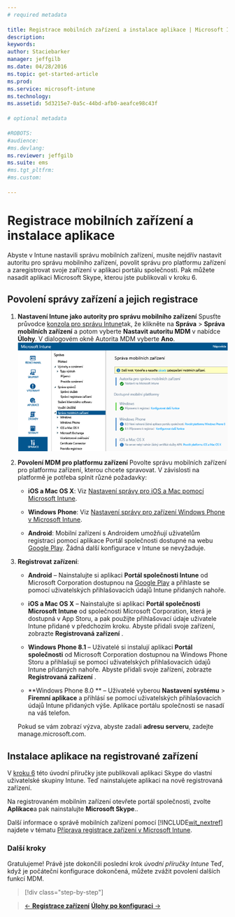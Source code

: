 ```yaml
---
# required metadata

title: Registrace mobilních zařízení a instalace aplikace | Microsoft Intune
description:
keywords:
author: Staciebarker
manager: jeffgilb
ms.date: 04/28/2016
ms.topic: get-started-article
ms.prod:
ms.service: microsoft-intune
ms.technology:
ms.assetid: 5d3215e7-0a5c-44bd-afb0-aeafce98c43f

# optional metadata

#ROBOTS:
#audience:
#ms.devlang:
ms.reviewer: jeffgilb
ms.suite: ems
#ms.tgt_pltfrm:
#ms.custom:

---
```


# Registrace mobilních zařízení a instalace aplikace
Abyste v Intune nastavili správu mobilních zařízení, musíte nejdřív nastavit autoritu pro správu mobilního zařízení, povolit správu pro platformu zařízení a zaregistrovat svoje zařízení v aplikaci portálu společnosti. Pak můžete nasadit aplikaci Microsoft Skype, kterou jste publikovali v kroku 6.

## Povolení správy zařízení a jejich registrace

1.  **Nastavení Intune jako autority pro správu mobilního zařízení**
    Spusťte průvodce [konzola pro správu Intune](https://manage.microsoft.com/)tak, že klikněte na **Správa** > **Správa mobilních zařízení** a potom vyberte **Nastavit autoritu MDM** v nabídce **Úlohy**.  V dialogovém okně Autorita MDM vyberte **Ano**.
    ![Konzola správce Nastavení MDM na Intune](./media/mdmAuthority.png)

2.  **Povolení MDM pro platformu zařízení**
    Povolte správu mobilních zařízení pro platformu zařízení, kterou chcete spravovat. V závislosti na platformě je potřeba splnit různé požadavky:

    -   **iOS a Mac OS X**: Viz [Nastavení správy pro iOS a Mac pomocí Microsoft Intune](/intune/deploy-use/set-up-ios-and-mac-management-with-microsoft-intune).

    -   **Windows Phone**: Viz [Nastavení správy pro zařízení Windows Phone v Microsoft Intune](/intune/deploy-use/set-up-windows-phone-management-with-microsoft-intune).

    -   **Android**: Mobilní zařízení s Androidem umožňují uživatelům registraci pomocí aplikace Portál společnosti dostupné na webu [Google Play](https://play.google.com/store/apps/details?id=com.skype.raider). Žádná další konfigurace v Intune se nevyžaduje.

3.  **Registrovat zařízení**:

    -   **Android** – Nainstalujte si aplikaci **Portál společnosti Intune** od Microsoft Corporation dostupnou na [Google Play](http://go.microsoft.com/fwlink/p/?LinkId=386612) a přihlaste se pomocí uživatelských přihlašovacích údajů Intune přidaných nahoře.

    -   **iOS a Mac OS X** – Nainstalujte si aplikaci **Portál společnosti Microsoft Intune** od společnosti Microsoft Corporation, která je dostupná v App Storu, a pak použijte přihlašovací údaje uživatele Intune přidané v předchozím kroku. Abyste přidali svoje zařízení, zobrazte **Registrovaná zařízení** .

    -   **Windows Phone 8.1** – Uživatelé si instalují aplikaci **Portál společnosti** od Microsoft Corporation dostupnou na Windows Phone Storu a přihlašují se pomocí uživatelských přihlašovacích údajů Intune přidaných nahoře.  Abyste přidali svoje zařízení, zobrazte **Registrovaná zařízení** .

    -   **Windows Phone 8.0 ** – Uživatelé vyberou **Nastavení systému** &gt; **Firemní aplikace** a přihlásí se pomocí uživatelských přihlašovacích údajů Intune přidaných výše. Aplikace portálu společnosti se nasadí na váš telefon.

    Pokud se vám zobrazí výzva, abyste zadali **adresu serveru**, zadejte manage.microsoft.com.

## Instalace aplikace na registrované zařízení
V [kroku 6](start-with-a-paid-subscription-to-microsoft-intune-step-6.md) této úvodní příručky jste publikovali aplikaci Skype do vlastní uživatelské skupiny Intune. Teď nainstalujete aplikaci na nově registrovaná zařízení.

Na registrovaném mobilním zařízení otevřete portál společnosti, zvolte **Aplikace**a pak nainstalujte **Microsoft Skype**..

Další informace o správě mobilních zařízení pomocí [!INCLUDE[wit_nextref](../includes/wit_nextref_md.md)] najdete v tématu [Příprava registrace zařízení v Microsoft Intune](/intune/deploy-use/get-ready-to-enroll-devices-in-microsoft-intune).


### Další kroky
Gratulujeme! Právě jste dokončili poslední krok *úvodní příručky Intune* Teď, když je počáteční konfigurace dokončená, můžete zvážit povolení dalších funkcí MDM.

>[!div class="step-by-step"]

>[&larr; **Registrace zařízení**](.\start-with-a-paid-subscription-to-microsoft-intune-step-8.md)     [**Úlohy po konfiguraci** &rarr;](.\post-configuration-tasks.md)  


<!--HONumber=May16_HO1-->


